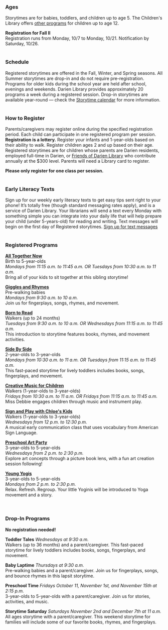 <div class="row margin-bottom-10">
<div class="col-md-4">

### Ages
Storytimes are for babies, toddlers, and children up to age 5. The Children's Library offers [other programs](/events/kids "Programs for older children") for children up to age 12.

**Registration for Fall II** <br />
Registration runs from Monday, 10/7 to Monday, 10/21. Notification by Saturday, 10/26.
<br />
<br />

### Schedule
Registered storytimes are offered in the Fall, Winter, and Spring seasons. All Summer storytimes are drop-in and do not require pre-registration. Programs for older kids during the school year are held after school, evenings and weekends. Darien Library provides approximately 20 programs a week during a registered session. Drop-in storytimes are available year-round — check the [Storytime calendar](/events/kids/?category=storytime "Storytime calendar") for more information.
<br />
<br />

### How to Register
Parents/caregivers may register online during the specified registration period. Each child can participate in one registered program per session. **Registration is a lottery.** Register your infants and 1-year-olds based on their ability to walk. Register children ages 2 and up based on their age. Registered storytimes are for children whose parents are Darien residents, employed full-time in Darien, or [Friends of Darien Library](/friends "Friends of Darien Library") who contribute annually at the $300 level. Parents will need a Library card to register.

**Please only register for one class per session.**
<br />
<br />

### Early Literacy Texts
Sign up for our weekly early literacy texts to get easy tips sent right to your phone! It’s totally free (though standard messaging rates apply), and is a service of Darien Library. Your librarians will send a text every Monday with something simple you can integrate into your daily life that will help prepare your child (under 5-years-old) for reading and writing. Text messages will begin on the first day of Registered storytimes. [Sign up for text messages](/early-literacy-texts "Sign up for text messages")
<br />
<br />

</div>
<div class="col-md-4">

### Registered Programs
**[All Together Now](https://dar.to/2mZ7by5 "All Together Now")**<br />
Birth to 5-year-olds<br />
_Mondays from 11:15 a.m. to 11:45 a.m. OR Tuesdays from 10:30 a.m. to 11 a.m._<br />
Bring all of your kids to sit together at this sibling storytime!<br />

**[Giggles and Rhymes](https://dar.to/2mZ7by5 "Giggles and Rhymes")** <br />
Pre-walking babies <br />
_Mondays from 9:30 a.m. to 10 a.m._<br />
Join us for fingerplays, songs, rhymes, and movement.<br />

**[Born to Read](https://dar.to/2mZ7by5 "Born to Read")** <br />
Walkers (up to 24 months)<br />
_Tuesdays from 9:30 a.m. to 10 a.m. OR Wednesdays from 11:15 a.m. to 11:45 a.m._<br />
This introduction to storytime features books, rhymes, and movement activities. <br />

**[Side By Side](https://dar.to/2mZ7by5 "Side By Side")** <br />
2-year-olds to 3-year-olds <br />
_Mondays from 10:30 a.m. to 11 a.m. OR Tuesdays from 11:15 a.m. to 11:45 a.m._<br />
This fast-paced storytime for lively toddlers includes books, songs, fingerplays, and movement. <br />

**[Creative Music for Children](https://dar.to/2mZ7by5 "Two Right Feet")** <br />
Walkers (1-year-olds to 3-year-olds) <br />
_Fridays from 10:30 a.m. to 11 a.m. OR Fridays from 11:15 a.m. to 11:45 a.m._<br />
Miss Debbie engages children through music and instrument play. <br />

**[Sign and Play with Chloe's Kids](https://dar.to/2mZ7by5 "Two Right Feet")** <br />
Walkers (1-year-olds to 3-year-olds) <br />
_Wednesdays from 12 p.m. to 12:30 p.m._<br />
A musical early communication class that uses vocabulary from American Sign Language. <br />

**[Preschool Art Party](https://dar.to/2mZ7by5 "Two Right Feet")** <br />
3-year-olds to 5-year-olds <br />
_Wednesdays from 2 p.m. to 2:30 p.m._<br />
Explore art concepts through a picture book lens, with a fun art creation session following! <br />

**[Young Yogis](https://dar.to/2mZ7by5 "Preschool Storytime")** <br />
3-year-olds to 5-year-olds <br />
_Mondays from 2 p.m. to 2:30 p.m._<br />
Relax. Refresh. Regroup. Your little Yoginis will be introduced to Yoga movement and a story. <br />
<br />
<br />

</div>
<div class="col-md-4">

### Drop-In Programs
**No registration needed!**

**Toddler Tales** _Wednesdays at 9:30 a.m._<br />
Walkers (up to 36 months) and a parent/caregiver. This fast-paced storytime for lively toddlers includes books, songs, fingerplays, and movement.

**Baby Laptime** _Thursdays at 9:30 a.m._<br />
Pre-walking babies and a parent/caregiver. Join us for fingerplays, songs, and bounce rhymes in this lapsit storytime.

**Preschool Time** _Fridays October 11, November 1st, and November 15th at 2:15 p.m._<br />
3-year-olds to 5-year-olds with a parent/caregiver. Join us for stories, activities, and music.

**Storytime Saturday** _Saturdays November 2nd and December 7th at 11 a.m._<br />
All ages storytime with a parent/caregiver. This weekend storytime for families will include some of our favorite books, rhymes, and fingerplays.
</div>
</div>